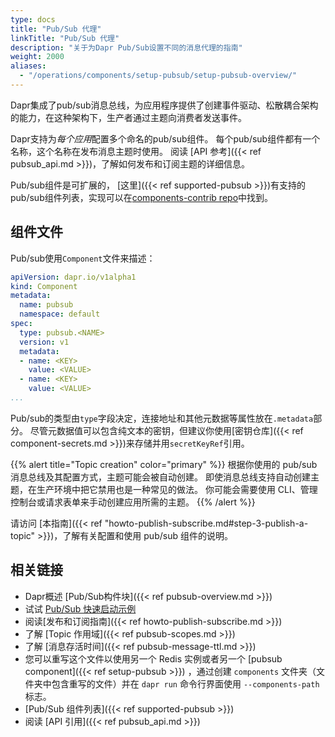 ```yaml
---
type: docs
title: "Pub/Sub 代理"
linkTitle: "Pub/Sub 代理"
description: "关于为Dapr Pub/Sub设置不同的消息代理的指南"
weight: 2000
aliases:
  - "/operations/components/setup-pubsub/setup-pubsub-overview/"
---
```


Dapr集成了pub/sub消息总线，为应用程序提供了创建事件驱动、松散耦合架构的能力，在这种架构下，生产者通过主题向消费者发送事件。

Dapr支持为*每个应用*配置多个命名的pub/sub组件。 每个pub/sub组件都有一个名称，这个名称在发布消息主题时使用。 阅读 [API 参考]({{< ref pubsub_api.md >}})，了解如何发布和订阅主题的详细信息。

Pub/sub组件是可扩展的， [这里]({{< ref supported-pubsub >}})有支持的pub/sub组件列表，实现可以在[components-contrib repo](https://github.com/dapr/components-contrib)中找到。

## 组件文件

Pub/sub使用`Component`文件来描述：

```yaml
apiVersion: dapr.io/v1alpha1
kind: Component
metadata:
  name: pubsub
  namespace: default
spec:
  type: pubsub.<NAME>
  version: v1
  metadata:
  - name: <KEY>
    value: <VALUE>
  - name: <KEY>
    value: <VALUE>
...
```

Pub/sub的类型由`type`字段决定，连接地址和其他元数据等属性放在`.metadata`部分。 尽管元数据值可以包含纯文本的密钥，但建议你使用[密钥仓库]({{< ref component-secrets.md >}})来存储并用`secretKeyRef`引用。

{{% alert title="Topic creation" color="primary" %}}
根据你使用的 pub/sub 消息总线及其配置方式，主题可能会被自动创建。 即使消息总线支持自动创建主题，在生产环境中把它禁用也是一种常见的做法。 你可能会需要使用 CLI、管理控制台或请求表单来手动创建应用所需的主题。
{{% /alert %}}

请访问 [本指南]({{< ref "howto-publish-subscribe.md#step-3-publish-a-topic" >}})，了解有关配置和使用 pub/sub 组件的说明。

## 相关链接

- Dapr概述 [Pub/Sub构件块]({{< ref pubsub-overview.md >}})
- 试试 [Pub/Sub 快速启动示例](https://github.com/dapr/quickstarts/tree/master/pub-sub)
- 阅读[发布和订阅指南]({{< ref howto-publish-subscribe.md >}})
- 了解 [Topic 作用域]({{< ref pubsub-scopes.md >}})
- 了解 [消息存活时间]({{< ref pubsub-message-ttl.md >}})
- 您可以重写这个文件以使用另一个 Redis 实例或者另一个 [pubsub component]({{< ref setup-pubsub >}}) ，通过创建 `components` 文件夹（文件夹中包含重写的文件）并在 `dapr run` 命令行界面使用 `--components-path` 标志。
- [Pub/Sub 组件列表]({{< ref supported-pubsub >}})
- 阅读 [API 引用]({{< ref pubsub_api.md >}})
